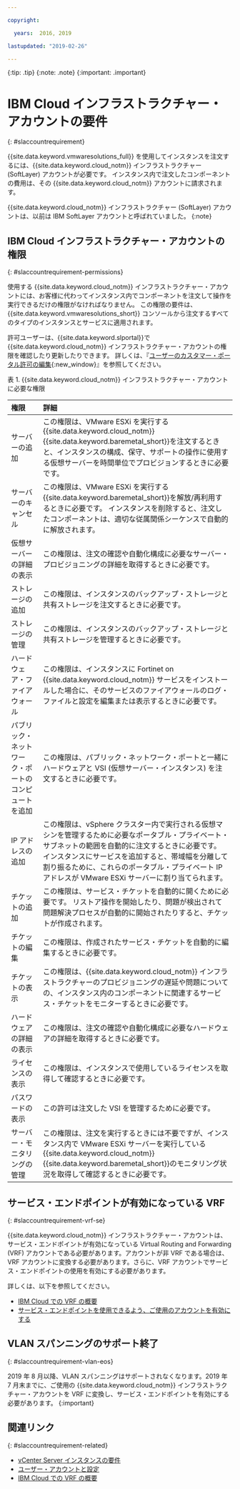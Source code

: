 ```yaml
---

copyright:

  years:  2016, 2019

lastupdated: "2019-02-26"

---
```


{:tip: .tip}
{:note: .note}
{:important: .important}

# IBM Cloud インフラストラクチャー・アカウントの要件
{: #slaccountrequirement}

{{site.data.keyword.vmwaresolutions_full}} を使用してインスタンスを注文するには、{{site.data.keyword.cloud_notm}} インフラストラクチャー (SoftLayer) アカウントが必要です。 インスタンス内で注文したコンポーネントの費用は、その {{site.data.keyword.cloud_notm}} アカウントに請求されます。

{{site.data.keyword.cloud_notm}} インフラストラクチャー (SoftLayer) アカウントは、以前は IBM SoftLayer アカウントと呼ばれていました。
{:note}

## IBM Cloud インフラストラクチャー・アカウントの権限
{: #slaccountrequirement-permissions}

使用する {{site.data.keyword.cloud_notm}} インフラストラクチャー・アカウントには、お客様に代わってインスタンス内でコンポーネントを注文して操作を実行できるだけの権限がなければなりません。 この権限の要件は、{{site.data.keyword.vmwaresolutions_short}} コンソールから注文するすべてのタイプのインスタンスとサービスに適用されます。

許可ユーザーは、{{site.data.keyword.slportal}}で {{site.data.keyword.cloud_notm}} インフラストラクチャー・アカウントの権限を確認したり更新したりできます。 詳しくは、『[ユーザーのカスタマー・ポータル許可の編集](/docs/customer-portal?topic=customer-portal-customerportal_accuserprof#cp_editusercpperm){:new_window}』を参照してください。

表 1. {{site.data.keyword.cloud_notm}} インフラストラクチャー・アカウントに必要な権限

| 権限         | 詳細                                 |
|:------------------ |:--------------------------------------- |
| サーバーの追加 | この権限は、VMware ESXi を実行する {{site.data.keyword.cloud_notm}} {{site.data.keyword.baremetal_short}}を注文するときと、インスタンスの構成、保守、サポートの操作に使用する仮想サーバーを時間単位でプロビジョンするときに必要です。 |
| サーバーのキャンセル | この権限は、VMware ESXi を実行する{{site.data.keyword.baremetal_short}}を解放/再利用するときに必要です。 インスタンスを削除すると、注文したコンポーネントは、適切な従属関係シーケンスで自動的に解放されます。 |
| 仮想サーバーの詳細の表示 | この権限は、注文の確認や自動化構成に必要なサーバー・プロビジョニングの詳細を取得するときに必要です。 |
| ストレージの追加 | この権限は、インスタンスのバックアップ・ストレージと共有ストレージを注文するときに必要です。 |
| ストレージの管理 | この権限は、インスタンスのバックアップ・ストレージと共有ストレージを管理するときに必要です。 |
| ハードウェア・ファイアウォール | この権限は、インスタンスに Fortinet on {{site.data.keyword.cloud_notm}} サービスをインストールした場合に、そのサービスのファイアウォールのログ・ファイルと設定を編集または表示するときに必要です。 |
| パブリック・ネットワーク・ポートのコンピュートを追加 | この権限は、パブリック・ネットワーク・ポートと一緒にハードウェアと VSI (仮想サーバー・インスタンス) を注文するときに必要です。 |
| IP アドレスの追加 | この権限は、vSphere クラスター内で実行される仮想マシンを管理するために必要なポータブル・プライベート・サブネットの範囲を自動的に注文するときに必要です。 インスタンスにサービスを追加すると、帯域幅を分離して割り振るために、これらのポータブル・プライベート IP アドレスが VMware ESXi サーバーに割り当てられます。 |
| チケットの追加 | この権限は、サービス・チケットを自動的に開くために必要です。 リストア操作を開始したり、問題が検出されて問題解決プロセスが自動的に開始されたりすると、チケットが作成されます。 |
| チケットの編集 | この権限は、作成されたサービス・チケットを自動的に編集するときに必要です。 |
| チケットの表示 | この権限は、{{site.data.keyword.cloud_notm}} インフラストラクチャーのプロビジョニングの遅延や問題についての、インスタンス内のコンポーネントに関連するサービス・チケットをモニターするときに必要です。 |
| ハードウェアの詳細の表示 | この権限は、注文の確認や自動化構成に必要なハードウェアの詳細を取得するときに必要です。 |
| ライセンスの表示 | この権限は、インスタンスで使用しているライセンスを取得して確認するときに必要です。 |
| パスワードの表示 | この許可は注文した VSI を管理するために必要です。 |
| サーバー・モニタリングの管理 | この権限は、注文を実行するときには不要ですが、インスタンス内で VMware ESXi サーバーを実行している {{site.data.keyword.cloud_notm}} {{site.data.keyword.baremetal_short}}のモニタリング状況を取得して確認するときに必要です。 |

## サービス・エンドポイントが有効になっている VRF
{: #slaccountrequirement-vrf-se}

{{site.data.keyword.cloud_notm}} インフラストラクチャー・アカウントは、サービス・エンドポイントが有効になっている Virtual Routing and Forwarding (VRF) アカウントである必要があります。アカウントが非 VRF である場合は、VRF アカウントに変換する必要があります。さらに、VRF アカウントでサービス・エンドポイントの使用を有効にする必要があります。

詳しくは、以下を参照してください。
* [IBM Cloud での VRF の概要](/docs/infrastructure/direct-link?topic=direct-link-overview-of-virtual-routing-and-forwarding-vrf-on-ibm-cloud)
* [サービス・エンドポイントを使用できるよう、ご使用のアカウントを有効にする](/docs/services/service-endpoint?topic=services/service-endpoint-cs_cli_install_steps#cs_cli_install_steps)

## VLAN スパンニングのサポート終了
{: #slaccountrequirement-vlan-eos}

2019 年 8 月以降、VLAN スパンニングはサポートされなくなります。2019 年 7 月末までに、ご使用の {{site.data.keyword.cloud_notm}} インフラストラクチャー・アカウントを VRF に変換し、サービス・エンドポイントを有効にする必要があります。
{:important}

## 関連リンク
{: #slaccountrequirement-related}

* [vCenter Server インスタンスの要件](/docs/services/vmwaresolutions/vcenter?topic=vmware-solutions-vc_planning)
* [ユーザー・アカウントと設定](/docs/services/vmwaresolutions/vmonic?topic=vmware-solutions-useraccount)
* [IBM Cloud での VRF の概要](/docs/infrastructure/direct-link?topic=direct-link-overview-of-virtual-routing-and-forwarding-vrf-on-ibm-cloud)
